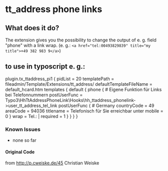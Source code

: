 # tt_address phone links

## What does it do?
The extension gives you the possibility to change the output of e. g. field "phone" with a link wrap.
(e. g.: ``` <a href="tel:00493829839" title="my title">+49 382 983 9</a> ```)

## to use in typoscript e. g.:

plugin.tx_ttaddress_pi1 {
  pidList = 20
  templatePath = fileadmin/Template/Extensions/tt_address/
  defaultTemplateFileName = default_hcard.htm
  templates {
    default {
      phone {
        # Eigene Funktion für Links bei Telefonnummern
        postUserFunc = Typo3\HhTtAddressPhoneLink\Hooks\hh_ttaddress_phonelink->user_tt_address_tel_link
        postUserFunc {
          # Germany
          countryCode = 49
          areaCode = 94036
          titlename = Telefonisch für Sie erreichbar unter
          mobile = 0
        }
        wrap = Tel.:&nbsp;|
        required = 1
      }
    }
  }
}

### Known Issues
  - none so far

#### Original Code
from http://p.cweiske.de/45 Christian Weiske
